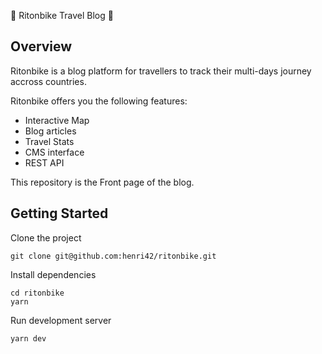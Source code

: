 🚴 Ritonbike Travel Blog 🍃

## Overview

Ritonbike is a blog platform for travellers to track their multi-days journey accross countries.

Ritonbike offers you the following features:

- Interactive Map
- Blog articles
- Travel Stats
- CMS interface
- REST API

This repository is the Front page of the blog.

## Getting Started

Clone the project

```
git clone git@github.com:henri42/ritonbike.git
```

Install dependencies

```
cd ritonbike
yarn
```

Run development server

```
yarn dev
```
